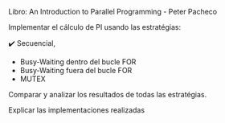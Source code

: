 Libro: An Introduction to Parallel Programming - Peter Pacheco

Implementar el cálculo de PI usando las estratégias:

✔️ Secuencial,
- Busy-Waiting  dentro del bucle FOR
- Busy-Waiting  fuera del bucle FOR
- MUTEX

Comparar y analizar los resultados de todas las estratégias.

Explicar las implementaciones realizadas